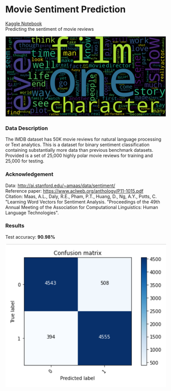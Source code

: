 # Movie Sentiment Prediction
[Kaggle Notebook](https://www.kaggle.com/ushashwat/movie-sentiment-prediction) </br>
Predicting the sentiment of movie reviews </br>


![Error!](https://github.com/ushashwat/Movie-Sentiment-Prediction/blob/master/word_cloud.png) </br>


### Data Description
The IMDB dataset has 50K movie reviews for natural language processing or Text analytics. This is a dataset for binary sentiment classification containing substantially more data than previous benchmark datasets. Provided is a set of 25,000 highly polar movie reviews for training and 25,000 for testing. </br>


### Acknowledgement
Data: http://ai.stanford.edu/~amaas/data/sentiment/ </br>
Reference paper: https://www.aclweb.org/anthology/P11-1015.pdf </br>
Citation: Maas, A.L., Daly, R.E., Pham, P.T., Huang, D., Ng, A.Y., Potts, C. "Learning Word Vectors for Sentiment Analysis. "Proceedings of the 49th Annual Meeting of the Association for Computational Linguistics: Human Language Technologies". </br>


### Results
Test accuracy: **90.98%** </br>


![Error!](https://github.com/ushashwat/Movie-Sentiment-Prediction/blob/master/confusion_matrix.png)
